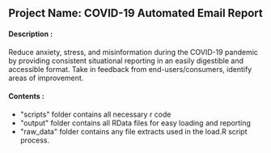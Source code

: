 ## Project Name: COVID-19 Automated Email Report

#### Description :  
Reduce anxiety, stress, and misinformation during the COVID-19 pandemic by providing consistent situational reporting in an easily digestible and accessible format. Take in feedback from end-users/consumers, identify areas of improvement. 

#### Contents :
 - "scripts" folder contains all necessary r code
 - "output" folder contains all RData files for easy loading and reporting
 - "raw_data" folder contains any file extracts used in the load.R script process.    
